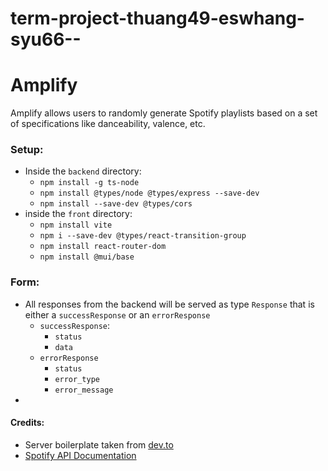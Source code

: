 # term-project-thuang49-eswhang-syu66--

# Amplify
Amplify allows users to randomly generate Spotify playlists based on a set of specifications like danceability, valence, etc. 

### Setup:
* Inside the ```backend``` directory: 
    * ```npm install -g ts-node```
    * ```npm install @types/node @types/express --save-dev```
    * ```npm install --save-dev @types/cors```
* inside the ```front``` directory:
    * ```npm install vite```
    * ```npm i --save-dev @types/react-transition-group```
    * ```npm install react-router-dom```
    * ```npm install @mui/base```

### Form: 
* All responses from the backend will be served as type ```Response``` that is either
a ```successResponse``` or an ```errorResponse```
    * ```successResponse```:
        * ```status```
        * ```data```
    * ```errorResponse```
        *  ```status```
        *  ```error_type```
        * ```error_message```
*
#### Credits: 
* Server boilerplate taken from [dev.to](https://dev.to/wizdomtek/typescript-express-building-robust-apis-with-nodejs-1fln )
* [Spotify API Documentation](https://developer.spotify.com/documentation/web-api)
